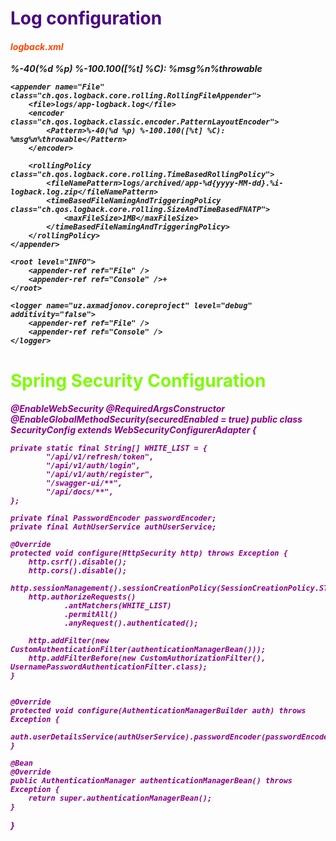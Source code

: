 <h1 style="color: indigo">Log configuration</h1>
<h5>
<?xml version="1.0" encoding="UTF-8"?>
<configuration>
<h4 style="color: orangered">logback.xml</h4>
    <appender name="Console" class="ch.qos.logback.core.ConsoleAppender">
        <layout class="ch.qos.logback.classic.PatternLayout">
            <Pattern>%-40(%d %p) %-100.100([%t] %C): %msg%n%throwable</Pattern>
        </layout>
    </appender>

    <appender name="File" class="ch.qos.logback.core.rolling.RollingFileAppender">
        <file>logs/app-logback.log</file>
        <encoder class="ch.qos.logback.classic.encoder.PatternLayoutEncoder">
            <Pattern>%-40(%d %p) %-100.100([%t] %C): %msg%n%throwable</Pattern>
        </encoder>

        <rollingPolicy class="ch.qos.logback.core.rolling.TimeBasedRollingPolicy">
            <fileNamePattern>logs/archived/app-%d{yyyy-MM-dd}.%i-logback.log.zip</fileNamePattern>
            <timeBasedFileNamingAndTriggeringPolicy class="ch.qos.logback.core.rolling.SizeAndTimeBasedFNATP">
                <maxFileSize>1MB</maxFileSize>
            </timeBasedFileNamingAndTriggeringPolicy>
        </rollingPolicy>
    </appender>

    <root level="INFO">
        <appender-ref ref="File" />
        <appender-ref ref="Console" />+
    </root>

    <logger name="uz.axmadjonov.coreproject" level="debug" additivity="false">
        <appender-ref ref="File" />
        <appender-ref ref="Console" />
    </logger>

</configuration>
</h5>

<h1 style="color: lawngreen">Spring Security Configuration</h1>
<h5 style="color: darkmagenta">
@EnableWebSecurity
@RequiredArgsConstructor
@EnableGlobalMethodSecurity(securedEnabled = true)
public class SecurityConfig extends WebSecurityConfigurerAdapter {

    private static final String[] WHITE_LIST = {
            "/api/v1/refresh/token",
            "/api/v1/auth/login",
            "/api/v1/auth/register",
            "/swagger-ui/**",
            "/api/docs/**",
    };

    private final PasswordEncoder passwordEncoder;
    private final AuthUserService authUserService;

    @Override
    protected void configure(HttpSecurity http) throws Exception {
        http.csrf().disable();
        http.cors().disable();
        http.sessionManagement().sessionCreationPolicy(SessionCreationPolicy.STATELESS);
        http.authorizeRequests()
                .antMatchers(WHITE_LIST)
                .permitAll()
                .anyRequest().authenticated();

        http.addFilter(new CustomAuthenticationFilter(authenticationManagerBean()));
        http.addFilterBefore(new CustomAuthorizationFilter(), UsernamePasswordAuthenticationFilter.class);
    }


    @Override
    protected void configure(AuthenticationManagerBuilder auth) throws Exception {
        auth.userDetailsService(authUserService).passwordEncoder(passwordEncoder);
    }

    @Bean
    @Override
    public AuthenticationManager authenticationManagerBean() throws Exception {
        return super.authenticationManagerBean();
    }
}
</h5>